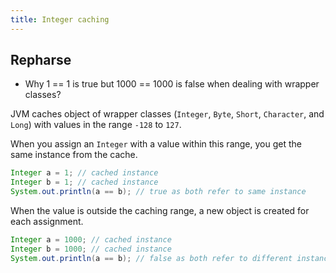 ```yaml
---
title: Integer caching
---
```


## Repharse
- Why 1 == 1 is true but 1000 == 1000 is false when dealing with wrapper classes?

JVM caches object of wrapper classes (`Integer`, `Byte`, `Short`, `Character`, and `Long`) with values in the range `-128` to `127`.

When you assign an `Integer` with a value within this range, you get the same instance from the cache.
```java
Integer a = 1; // cached instance
Integer b = 1; // cached instance
System.out.println(a == b); // true as both refer to same instance
```
When the value is outside the caching range, a new object is created for each assignment.
```java
Integer a = 1000; // cached instance
Integer b = 1000; // cached instance
System.out.println(a == b); // false as both refer to different instance
```
